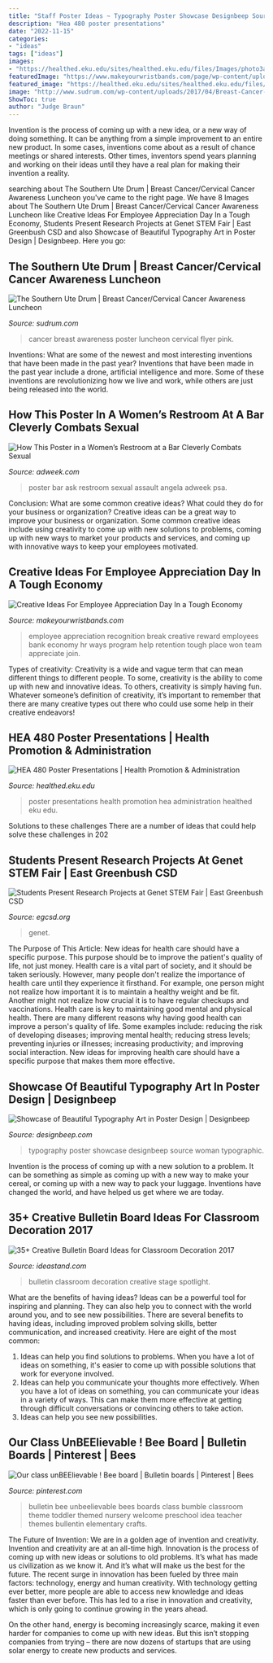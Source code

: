 ```yaml
---
title: "Staff Poster Ideas ~ Typography Poster Showcase Designbeep Source Woman Typographic"
description: "Hea 480 poster presentations"
date: "2022-11-15"
categories:
- "ideas"
tags: ["ideas"]
images:
- "https://healthed.eku.edu/sites/healthed.eku.edu/files/Images/photo3a.JPG"
featuredImage: "https://www.makeyourwristbands.com/page/wp-content/uploads/2018/02/employee-appreciation-ideas.png"
featured_image: "https://healthed.eku.edu/sites/healthed.eku.edu/files/Images/photo3a.JPG"
image: "http://www.sudrum.com/wp-content/uploads/2017/04/Breast-Cancer-flyer.jpg"
ShowToc: true
author: "Judge Braun"
---
```



Invention is the process of coming up with a new idea, or a new way of doing something. It can be anything from a simple improvement to an entire new product. In some cases, inventions come about as a result of chance meetings or shared interests. Other times, inventors spend years planning and working on their ideas until they have a real plan for making their invention a reality.

	

		
searching about The Southern Ute Drum | Breast Cancer/Cervical Cancer Awareness Luncheon you've came to the right page. We have 8 Images about The Southern Ute Drum | Breast Cancer/Cervical Cancer Awareness Luncheon like Creative Ideas For Employee Appreciation Day In a Tough Economy, Students Present Research Projects at Genet STEM Fair | East Greenbush CSD and also Showcase of Beautiful Typography Art in Poster Design | Designbeep. Here you go:
		
    
## The Southern Ute Drum | Breast Cancer/Cervical Cancer Awareness Luncheon

<img loading=lazy src="http://www.sudrum.com/wp-content/uploads/2017/04/Breast-Cancer-flyer.jpg" onerror="this.onerror=null;this.src='https://tse4.mm.bing.net/th?id=OIP.6IfQ6ubkEWVatXerpn_HwgHaKz&amp;pid=15.1';" alt="The Southern Ute Drum | Breast Cancer/Cervical Cancer Awareness Luncheon">

_Source: sudrum.com_

>cancer breast awareness poster luncheon cervical flyer pink. 

	

Inventions: What are some of the newest and most interesting inventions that have been made in the past year?
Inventions that have been made in the past year include a drone, artificial intelligence and more. Some of these inventions are revolutionizing how we live and work, while others are just being released into the world.

    
## How This Poster In A Women’s Restroom At A Bar Cleverly Combats Sexual

<img loading=lazy src="https://static.adweek.com/adweek.com-prod/wp-content/uploads/files/blogs/ask-for-angela-hed-2016.jpg" onerror="this.onerror=null;this.src='https://tse4.mm.bing.net/th?id=OIP.5RN8LXA2iujuxXapMbqhKAHaHa&amp;pid=15.1';" alt="How This Poster in a Women’s Restroom at a Bar Cleverly Combats Sexual">

_Source: adweek.com_

>poster bar ask restroom sexual assault angela adweek psa. 

	

Conclusion: What are some common creative ideas? What could they do for your business or organization?
Creative ideas can be a great way to improve your business or organization. Some common creative ideas include using creativity to come up with new solutions to problems, coming up with new ways to market your products and services, and coming up with innovative ways to keep your employees motivated.

    
## Creative Ideas For Employee Appreciation Day In A Tough Economy

<img loading=lazy src="https://www.makeyourwristbands.com/page/wp-content/uploads/2018/02/employee-appreciation-ideas.png" onerror="this.onerror=null;this.src='https://tse1.mm.bing.net/th?id=OIP.v4pQiHBKWore-kEfoqAx1wHaE9&amp;pid=15.1';" alt="Creative Ideas For Employee Appreciation Day In a Tough Economy">

_Source: makeyourwristbands.com_

>employee appreciation recognition break creative reward employees bank economy hr ways program help retention tough place won team appreciate join. 

	

Types of creativity:
Creativity is a wide and vague term that can mean different things to different people. To some, creativity is the ability to come up with new and innovative ideas. To others, creativity is simply having fun. Whatever someone’s definition of creativity, it’s important to remember that there are many creative types out there who could use some help in their creative endeavors!

    
## HEA 480 Poster Presentations | Health Promotion &amp; Administration

<img loading=lazy src="https://healthed.eku.edu/sites/healthed.eku.edu/files/Images/photo3a.JPG" onerror="this.onerror=null;this.src='https://tse4.mm.bing.net/th?id=OIP.3K3VVynHinfhTw7rDshoIwHaFj&amp;pid=15.1';" alt="HEA 480 Poster Presentations | Health Promotion &amp; Administration">

_Source: healthed.eku.edu_

>poster presentations health promotion hea administration healthed eku edu. 

	

Solutions to these challenges
There are a number of ideas that could help solve these challenges in 202
    
## Students Present Research Projects At Genet STEM Fair | East Greenbush CSD

<img loading=lazy src="https://egcsd.org/wp-content/uploads/2019/03/2019-Genet-STEM-Fair-8-web.jpg" onerror="this.onerror=null;this.src='https://tse1.mm.bing.net/th?id=OIP.A5pFE5blOPEvpWb9j_HZMQHaLH&amp;pid=15.1';" alt="Students Present Research Projects at Genet STEM Fair | East Greenbush CSD">

_Source: egcsd.org_

>genet. 

	

The Purpose of This Article: New ideas for health care should have a specific purpose. This purpose should be to improve the patient's quality of life, not just money.
Health care is a vital part of society, and it should be taken seriously. However, many people don't realize the importance of health care until they experience it firsthand. For example, one person might not realize how important it is to maintain a healthy weight and be fit. Another might not realize how crucial it is to have regular checkups and vaccinations. Health care is key to maintaining good mental and physical health. There are many different reasons why having good health can improve a person's quality of life. Some examples include: reducing the risk of developing diseases; improving mental health; reducing stress levels; preventing injuries or illnesses; increasing productivity; and improving social interaction. New ideas for improving health care should have a specific purpose that makes them more effective.

    
## Showcase Of Beautiful Typography Art In Poster Design | Designbeep

<img loading=lazy src="http://designbeep.designbeep.netdna-cdn.com/wp-content/uploads/2011/12/7.typography-art.jpg" onerror="this.onerror=null;this.src='https://tse2.mm.bing.net/th?id=OIP.ZMlDHyAnCyL_ofPPOkdjRQHaJ4&amp;pid=15.1';" alt="Showcase of Beautiful Typography Art in Poster Design | Designbeep">

_Source: designbeep.com_

>typography poster showcase designbeep source woman typographic. 

	

Invention is the process of coming up with a new solution to a problem. It can be something as simple as coming up with a new way to make your cereal, or coming up with a new way to pack your luggage. Inventions have changed the world, and have helped us get where we are today.

    
## 35+ Creative Bulletin Board Ideas For Classroom Decoration 2017

<img loading=lazy src="https://ideastand.com/wp-content/uploads/2017/07/bulletin-board/11-bulletin-board-ideas-for-classroom.jpg" onerror="this.onerror=null;this.src='https://tse1.mm.bing.net/th?id=OIP.7aRDDQnXYg7L06z1Mz7hbAHaJ3&amp;pid=15.1';" alt="35+ Creative Bulletin Board Ideas for Classroom Decoration 2017">

_Source: ideastand.com_

>bulletin classroom decoration creative stage spotlight. 

	

What are the benefits of having ideas?
Ideas can be a powerful tool for inspiring and planning. They can also help you to connect with the world around you, and to see new possibilities. There are several benefits to having ideas, including improved problem solving skills, better communication, and increased creativity. Here are eight of the most common: 
1. Ideas can help you find solutions to problems. When you have a lot of ideas on something, it's easier to come up with possible solutions that work for everyone involved.
2. Ideas can help you communicate your thoughts more effectively. When you have a lot of ideas on something, you can communicate your ideas in a variety of ways. This can make them more effective at getting through difficult conversations or convincing others to take action. 
3. Ideas can help you see new possibilities.

    
## Our Class UnBEElievable ! Bee Board | Bulletin Boards | Pinterest | Bees

<img loading=lazy src="https://s-media-cache-ak0.pinimg.com/736x/e1/61/f2/e161f290750677278f36d60e626dbe35.jpg" onerror="this.onerror=null;this.src='https://tse2.mm.bing.net/th?id=OIP.RrjBVFgdHpcdg7EWZFoWiQHaJ6&amp;pid=15.1';" alt="Our class unBEElievable ! Bee board | Bulletin boards | Pinterest | Bees">

_Source: pinterest.com_

>bulletin bee unbeelievable bees boards class bumble classroom theme toddler themed nursery welcome preschool idea teacher themes bullentin elementary crafts. 

	

The Future of Invention: We are in a golden age of invention and creativity.
Invention and creativity are at an all-time high. Innovation is the process of coming up with new ideas or solutions to old problems. It’s what has made us civilization as we know it. And it’s what will make us the best for the future.
The recent surge in innovation has been fueled by three main factors: technology, energy and human creativity. With technology getting ever better, more people are able to access new knowledge and ideas faster than ever before. This has led to a rise in innovation and creativity, which is only going to continue growing in the years ahead.

On the other hand, energy is becoming increasingly scarce, making it even harder for companies to come up with new ideas. But this isn’t stopping companies from trying – there are now dozens of startups that are using solar energy to create new products and services.

